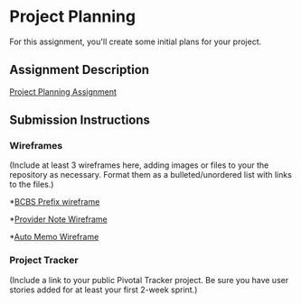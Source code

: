# Project Planning
For this assignment, you'll create some initial plans for your project.

## Assignment Description
[Project Planning Assignment](https://education.launchcode.org/liftoff/assignments/planning/)

## Submission Instructions

### Wireframes

(Include at least 3 wireframes here, adding images or files to your the repository as necessary. Format them as a bulleted/unordered list with links to the files.)

*[BCBS Prefix wireframe]("C:\Users\StarLocket\Desktop\Liftoff\liftoff-assignments\P3-Project_Planning\BCBS_Prefixes.png")

*[Provider Note Wireframe]("C:\Users\StarLocket\Desktop\Liftoff\liftoff-assignments\P3-Project_Planning\Provider_Notes.png")

*[Auto Memo Wireframe]("C:\Users\StarLocket\Desktop\Liftoff\liftoff-assignments\P3-Project_Planning\Auto_Memo.png")

### Project Tracker

(Include a link to your public Pivotal Tracker project. Be sure you have user stories added for at least your first 2-week sprint.)

  